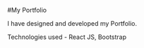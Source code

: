 #My Portfolio

I have designed and developed my Portfolio.

Technologies used - React JS, Bootstrap
